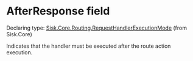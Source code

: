 <!--

Copyrights 2023 Sisk Framework - CypherPotato
Published under MIT license

!!! DO NOT EDIT THIS FILE !!!
This file was generated by a tool in the Sisk package. To edit the information in this documentation,
edit the XML documentation present in the Sisk source code.

-->


# AfterResponse field

Declaring type: [Sisk.Core.Routing.RequestHandlerExecutionMode](/spec/Sisk.Core.Routing.RequestHandlerExecutionMode.md) (from Sisk.Core)


Indicates that the handler must be executed after the route action execution.

